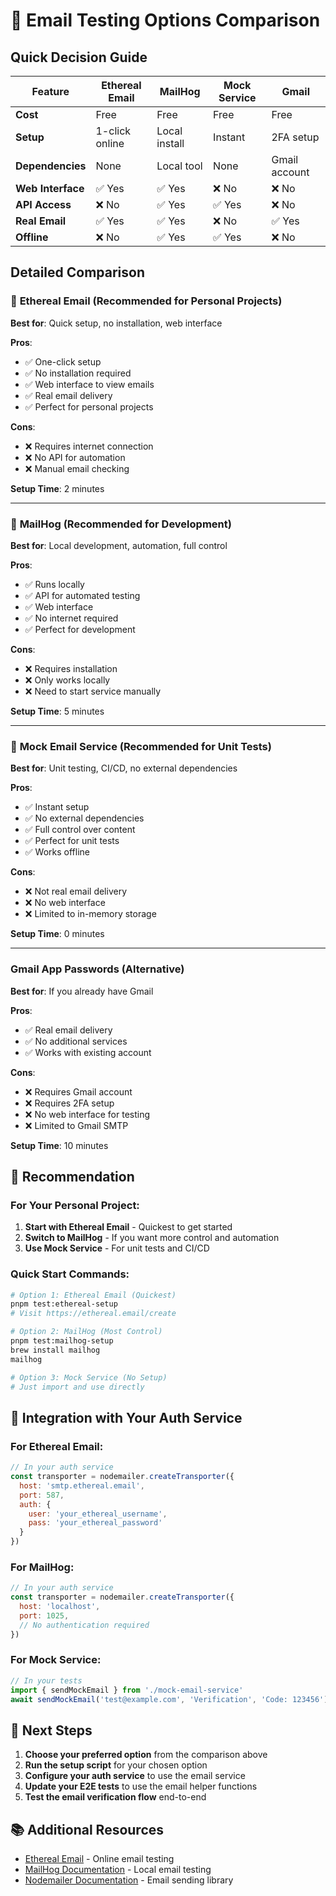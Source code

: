 # 📧 Email Testing Options Comparison

## Quick Decision Guide

| Feature | Ethereal Email | MailHog | Mock Service | Gmail |
|---------|----------------|---------|--------------|-------|
| **Cost** | Free | Free | Free | Free |
| **Setup** | 1-click online | Local install | Instant | 2FA setup |
| **Dependencies** | None | Local tool | None | Gmail account |
| **Web Interface** | ✅ Yes | ✅ Yes | ❌ No | ❌ No |
| **API Access** | ❌ No | ✅ Yes | ✅ Yes | ❌ No |
| **Real Email** | ✅ Yes | ✅ Yes | ❌ No | ✅ Yes |
| **Offline** | ❌ No | ✅ Yes | ✅ Yes | ❌ No |

## Detailed Comparison

### 🥇 **Ethereal Email** (Recommended for Personal Projects)
**Best for**: Quick setup, no installation, web interface

**Pros**:
- ✅ One-click setup
- ✅ No installation required
- ✅ Web interface to view emails
- ✅ Real email delivery
- ✅ Perfect for personal projects

**Cons**:
- ❌ Requires internet connection
- ❌ No API for automation
- ❌ Manual email checking

**Setup Time**: 2 minutes

---

### 🥈 **MailHog** (Recommended for Development)
**Best for**: Local development, automation, full control

**Pros**:
- ✅ Runs locally
- ✅ API for automated testing
- ✅ Web interface
- ✅ No internet required
- ✅ Perfect for development

**Cons**:
- ❌ Requires installation
- ❌ Only works locally
- ❌ Need to start service manually

**Setup Time**: 5 minutes

---

### 🥉 **Mock Email Service** (Recommended for Unit Tests)
**Best for**: Unit testing, CI/CD, no external dependencies

**Pros**:
- ✅ Instant setup
- ✅ No external dependencies
- ✅ Full control over content
- ✅ Perfect for unit tests
- ✅ Works offline

**Cons**:
- ❌ Not real email delivery
- ❌ No web interface
- ❌ Limited to in-memory storage

**Setup Time**: 0 minutes

---

### **Gmail App Passwords** (Alternative)
**Best for**: If you already have Gmail

**Pros**:
- ✅ Real email delivery
- ✅ No additional services
- ✅ Works with existing account

**Cons**:
- ❌ Requires Gmail account
- ❌ Requires 2FA setup
- ❌ No web interface for testing
- ❌ Limited to Gmail SMTP

**Setup Time**: 10 minutes

## 🎯 Recommendation

### For Your Personal Project:

1. **Start with Ethereal Email** - Quickest to get started
2. **Switch to MailHog** - If you want more control and automation
3. **Use Mock Service** - For unit tests and CI/CD

### Quick Start Commands:

```bash
# Option 1: Ethereal Email (Quickest)
pnpm test:ethereal-setup
# Visit https://ethereal.email/create

# Option 2: MailHog (Most Control)
pnpm test:mailhog-setup
brew install mailhog
mailhog

# Option 3: Mock Service (No Setup)
# Just import and use directly
```

## 🔧 Integration with Your Auth Service

### For Ethereal Email:
```javascript
// In your auth service
const transporter = nodemailer.createTransporter({
  host: 'smtp.ethereal.email',
  port: 587,
  auth: {
    user: 'your_ethereal_username',
    pass: 'your_ethereal_password'
  }
})
```

### For MailHog:
```javascript
// In your auth service
const transporter = nodemailer.createTransporter({
  host: 'localhost',
  port: 1025,
  // No authentication required
})
```

### For Mock Service:
```typescript
// In your tests
import { sendMockEmail } from './mock-email-service'
await sendMockEmail('test@example.com', 'Verification', 'Code: 123456')
```

## 🚀 Next Steps

1. **Choose your preferred option** from the comparison above
2. **Run the setup script** for your chosen option
3. **Configure your auth service** to use the email service
4. **Update your E2E tests** to use the email helper functions
5. **Test the email verification flow** end-to-end

## 📚 Additional Resources

- [Ethereal Email](https://ethereal.email) - Online email testing
- [MailHog Documentation](https://github.com/mailhog/MailHog) - Local email testing
- [Nodemailer Documentation](https://nodemailer.com) - Email sending library 